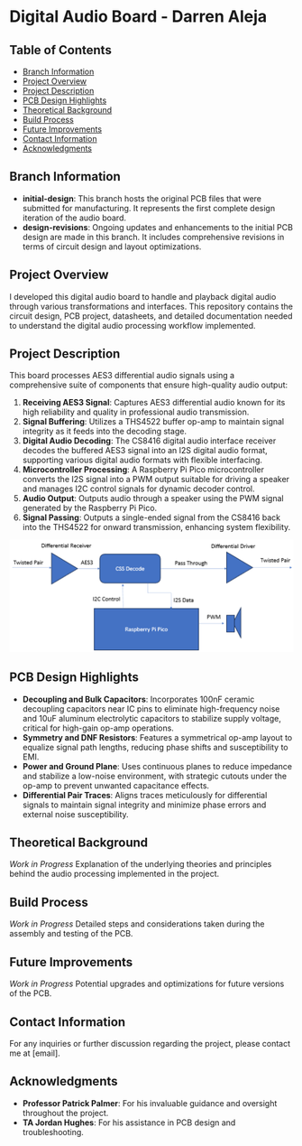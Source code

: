# Digital Audio Board - Darren Aleja

## Table of Contents

- [Branch Information](#branch-information)
- [Project Overview](#project-overview)
- [Project Description](#project-description)
- [PCB Design Highlights](#pcb-design-highlights)
- [Theoretical Background](#theoretical-background)
- [Build Process](#build-process)
- [Future Improvements](#future-improvements)
- [Contact Information](#contact-information)
- [Acknowledgments](#acknowledgments)


## Branch Information

- **initial-design**: This branch hosts the original PCB files that were submitted for manufacturing. It represents the first complete design iteration of the audio board.
- **design-revisions**: Ongoing updates and enhancements to the initial PCB design are made in this branch. It includes comprehensive revisions in terms of circuit design and layout optimizations.

## Project Overview

I developed this digital audio board to handle and playback digital audio through various transformations and interfaces. This repository contains the circuit design, PCB project, datasheets, and detailed documentation needed to understand the digital audio processing workflow implemented.

## Project Description

This board processes AES3 differential audio signals using a comprehensive suite of components that ensure high-quality audio output:

1. **Receiving AES3 Signal**: Captures AES3 differential audio known for its high reliability and quality in professional audio transmission.
2. **Signal Buffering**: Utilizes a THS4522 buffer op-amp to maintain signal integrity as it feeds into the decoding stage.
3. **Digital Audio Decoding**: The CS8416 digital audio interface receiver decodes the buffered AES3 signal into an I2S digital audio format, supporting various digital audio formats with flexible interfacing.
4. **Microcontroller Processing**: A Raspberry Pi Pico microcontroller converts the I2S signal into a PWM output suitable for driving a speaker and manages I2C control signals for dynamic decoder control.
5. **Audio Output**: Outputs audio through a speaker using the PWM signal generated by the Raspberry Pi Pico.
6. **Signal Passing**: Outputs a single-ended signal from the CS8416 back into the THS4522 for onward transmission, enhancing system flexibility.

![Block Diagram](assets/block_diagram.png "Project Overview")

## PCB Design Highlights

- **Decoupling and Bulk Capacitors**: Incorporates 100nF ceramic decoupling capacitors near IC pins to eliminate high-frequency noise and 10uF aluminum electrolytic capacitors to stabilize supply voltage, critical for high-gain op-amp operations.
- **Symmetry and DNF Resistors**: Features a symmetrical op-amp layout to equalize signal path lengths, reducing phase shifts and susceptibility to EMI.
- **Power and Ground Plane**: Uses continuous planes to reduce impedance and stabilize a low-noise environment, with strategic cutouts under the op-amp to prevent unwanted capacitance effects.
- **Differential Pair Traces**: Aligns traces meticulously for differential signals to maintain signal integrity and minimize phase errors and external noise susceptibility.


## Theoretical Background

*Work in Progress*
Explanation of the underlying theories and principles behind the audio processing implemented in the project.

## Build Process

*Work in Progress*
Detailed steps and considerations taken during the assembly and testing of the PCB.

## Future Improvements

*Work in Progress*
Potential upgrades and optimizations for future versions of the PCB.

## Contact Information

For any inquiries or further discussion regarding the project, please contact me at [email].

## Acknowledgments

- **Professor Patrick Palmer**: For his invaluable guidance and oversight throughout the project.
- **TA Jordan Hughes**: For his assistance in PCB design and troubleshooting.
